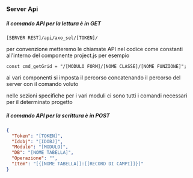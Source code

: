 ### Server Api

##### il comando API per la lettura è in GET

```text
[SERVER REST]/api/axo_sel/[TOKEN]/
```

per convenzione metteremo le chiamate API nel codice come constanti all'interno del componente project.js
per esempio

```text
const cmd_getGrid = "/[MODULO FORM]/[NOME CLASSE]/[NOME FUNZIONE]";
```

ai vari componenti si imposta il percorso concatenando il percorso del server con il comando voluto

nelle sezioni specifiche per i vari moduli ci sono tutti i comandi necessari per il determinato progetto

##### il comando API per la scrittura è in POST

```json
{
  "Token": "[TOKEN]",
  "Idobj": "[IDOBJ]",
  "Modulo": "[MODULO]",
  "DB": "[NOME TABELLA]",
  "Operazione": "",
  "Item": "[{[NOME TABELLA]]:[[RECORD DI CAMPI]]}]"
}
```
